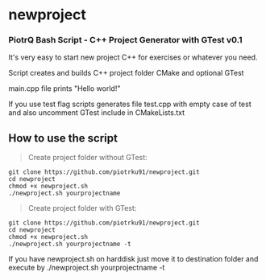 # newproject

### PiotrQ Bash Script - C++ Project Generator with GTest v0.1

It's very easy to start new project C++ for exercises or whatever you need.


Script creates and builds C++ project folder CMake and optional GTest

main.cpp file prints "Hello world!"


If you use test flag scripts generates file test.cpp with empty case of test and also uncomment GTest include in CMakeLists.txt







## How to use the script

>   Create project folder without GTest:

    git clone https://github.com/piotrku91/newproject.git
    cd newproject
    chmod +x newproject.sh
    ./newproject.sh yourprojectname
    
>   Create project folder with GTest:

    git clone https://github.com/piotrku91/newproject.git
    cd newproject
    chmod +x newproject.sh
    ./newproject.sh yourprojectname -t

If you have newproject.sh on harddisk just move it to destination folder and execute by ./newproject.sh yourprojectname -t
    
